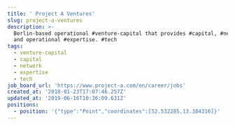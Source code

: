```yaml
---
title: ' Project A Ventures'
slug: project-a-ventures
description: >-
  Berlin-based operational #venture-capital that provides #capital, #network,
  and operational #expertise. #tech
tags:
  - venture-capital
  - capital
  - network
  - expertise
  - tech
job_board_url: 'https://www.project-a.com/en/career/jobs'
created_at: '2018-01-23T17:07:46.257Z'
updated_at: '2019-06-16T10:36:09.631Z'
positions:
  - position: '{"type":"Point","coordinates":[52.532285,13.384316]}'
---
```


